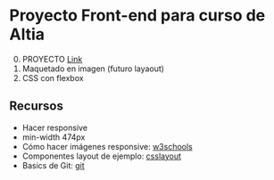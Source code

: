 # Proyecto Front-end para curso de Altia

0. PROYECTO [Link](https://www.frontendmentor.io/challenges/fylo-landing-page-with-two-column-layout-5ca5ef041e82137ec91a50f5)
1. Maquetado en imagen (futuro layaout)
2. CSS con flexbox

## Recursos

- Hacer responsive
- min-width 474px
- Cómo hacer imágenes responsive: [w3schools](https://www.w3schools.com/howto/howto_css_image_responsive.asp)
-  Componentes layout de ejemplo: [csslayout](https://csslayout.io)
- Basics de Git: [git](https://rogerdudler.github.io/git-guide/index.es.html)
